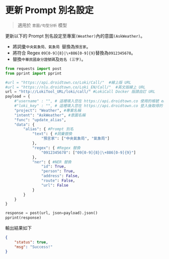# 更新 Prompt 別名設定
> 適用於 `意圖/句型分析` 模型

更新以下的 Prompt 別名設定至專案`(Weather)`內的意圖`(AskWeather)`。

- 將詞彙`中央氣象局、氣象局 `替換為`預言家`。
- 將符合 Regex `09[0-9]{8}|\+886[0-9]{9}`替換為`0912345678`。
- 替換`中華民國身分證號碼`及`姓名 (三字)`。

```python
from requests import post
from pprint import pprint

#url = "https://api.droidtown.co/Loki/Call/"  #線上版 URL
#url = "https://nlu.droidtown.co/Loki_EN/Call/"  #英文版線上 URL
url = "http://LokiTool_URL/loki/call/" #LokiCall Docker 版請自訂 URL
payload = {
    #"username" : "", # 這裡填入您在 https://api.droidtown.co 使用的帳號 email。     Docker 版不需要此參數！
    #"loki_key" : "", # 這裡填入您在 https://api.droidtown.co 登入後取得的 loki_key。 Docker 版不需要此參數！
    "project": "Weather", #專案名稱
    "intent": "AskWeather", #意圖名稱
    "func": "update_alias",
    "data": {
        "alias": { #Prompt 別名
            "text": { #詞彙替換
                "預言家": ["中央氣象局", "氣象局"]
            },
            "regex": { #Regex 替換
                "0912345678": ["09[0-9]{8}|\+886[0-9]{9}"]
            },
            "ner": { #NER 替換
                "id": True,
                "person": True,
                "address": False,
                "route": False,
                "url": False
            }
        }
    }
}

response = post(url, json=payload).json()
pprint(response)
```

輸出結果如下

```json
{
    "status": true,
    "msg": "Success!"
}
```
